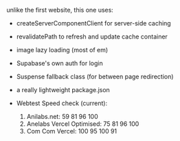 unlike the first website, this one uses:

- createServerComponentClient for server-side caching
- revalidatePath to refresh and update cache container
- image lazy loading (most of em)
- Supabase's own auth for login
- Suspense fallback class (for between page redirection)
- a really lightweight package.json

- Webtest Speed check (current):
  1. Anilabs.net: 59 81 96 100
  2. Anelabs Vercel Optimised: 75 81 96 100
  3. Com Com Vercel: 100 95 100 91
